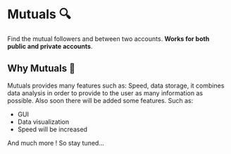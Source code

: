 # Mutuals 🔍
Find the mutual followers and between two accounts. **Works for both public and private accounts**.

## Why Mutuals 🧐

Mutuals provides many features such as: Speed, data storage, it combines data analysis in order to provide to the user as many information as possible.
Also soon there will be added some features. Such as:
- GUI
- Data visualization
- Speed will be increased


And much more ! So stay tuned...
